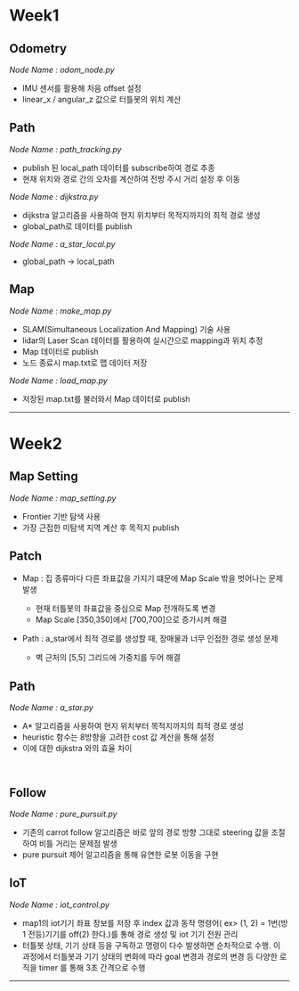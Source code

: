 # Week1

## Odometry

_Node Name : odom_node.py_

- IMU 센서를 활용해 처음 offset 설정
- linear_x / angular_z 값으로 터틀봇의 위치 계산

## Path

_Node Name : path_tracking.py_

- publish 된 local_path 데이터를 subscribe하여 경로 추종
- 현재 위치와 경로 간의 오차를 계산하여 전방 주시 거리 설정 후 이동

_Node Name : dijkstra.py_

- dijkstra 알고리즘을 사용하여 현지 위치부터 목적지까지의 최적 경로 생성
- global_path로 데이터를 publish

_Node Name : a_star_local.py_

- global_path &rarr; local_path

## Map

_Node Name : make_map.py_

- SLAM(Simultaneous Localization And Mapping) 기술 사용
- lidar의 Laser Scan 데이터를 활용하여 실시간으로 mapping과 위치 추정
- Map 데이터로 publish
- 노드 종료시 map.txt로 맵 데이터 저장

_Node Name : load_map.py_

- 저장된 map.txt를 불러와서 Map 데이터로 publish

---

# Week2

## Map Setting

_Node Name : map_setting.py_

- Frontier 기반 탐색 사용
- 가장 근접한 미탐색 지역 계산 후 목적지 publish

## Patch

- Map : 집 종류마다 다른 좌표값을 가지기 떄문에 Map Scale 밖을 벗어나는 문제 발생

  - 현재 터틀봇의 좌표값을 중심으로 Map 전개하도록 변경
  - Map Scale [350,350]에서 [700,700]으로 증가시켜 해결

- Path : a_star에서 최적 경로를 생성할 때, 장매물과 너무 인접한 경로 생성 문제

  - 벽 근처의 [5,5] 그리드에 가중치를 두어 해결

## Path

_Node Name : a_star.py_

- A* 알고리즘을 사용하여 현지 위치부터 목적지까지의 최적 경로 생성
- heuristic 함수는 8방향을 고려한 cost 값 계산을 통해 설정
- 이에 대한 dijkstra 와의 효율 차이
  ```


## Follow

_Node Name : pure_pursuit.py_

- 기존의 carrot follow 알고리즘은 바로 앞의 경로 방향 그대로 steering 값을 조절하여 비틀 거리는 문제점 발생
- pure pursuit 제어 알고리즘을 통해 유연한 로봇 이동을 구현


## IoT

_Node Name : iot_control.py_

- map1의 iot기기 좌표 정보를 저장 후 index 값과 동작 명령어( ex> (1, 2) = 1번(방1 전등)기기를 off(2) 한다.)를 통해 경로 생성 및 iot 기기 전원 관리
- 터틀봇 상태, 기기 상태 등을 구독하고 명령이 다수 발생하면 순차적으로 수행. 이 과정에서 터틀봇과 기기 상태의 변화에 따라 goal 변경과 경로의 변경 등 다양한 로직을 timer 를 통해 3초 간격으로 수행

---

